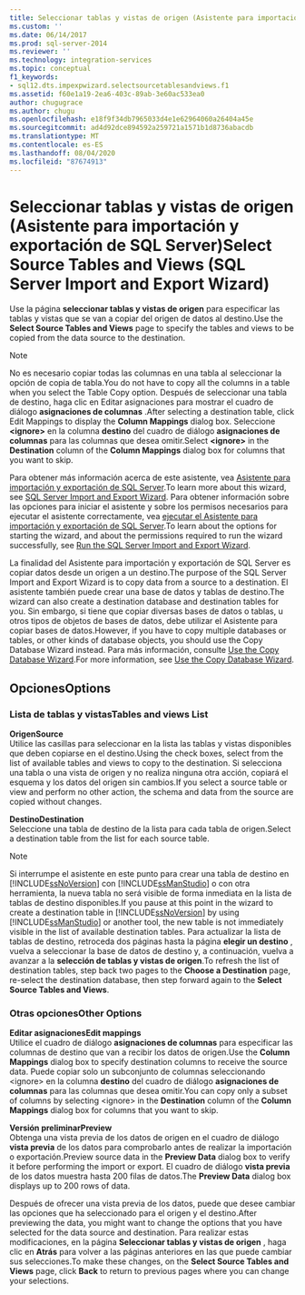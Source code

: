```yaml
---
title: Seleccionar tablas y vistas de origen (Asistente para importación y exportación de SQL Server) | Microsoft Docs
ms.custom: ''
ms.date: 06/14/2017
ms.prod: sql-server-2014
ms.reviewer: ''
ms.technology: integration-services
ms.topic: conceptual
f1_keywords:
- sql12.dts.impexpwizard.selectsourcetablesandviews.f1
ms.assetid: f60e1a19-2ea6-403c-89ab-3e60ac533ea0
author: chugugrace
ms.author: chugu
ms.openlocfilehash: e18f9f34db7965033d4e1e62964060a26404a45e
ms.sourcegitcommit: ad4d92dce894592a259721a1571b1d8736abacdb
ms.translationtype: MT
ms.contentlocale: es-ES
ms.lasthandoff: 08/04/2020
ms.locfileid: "87674913"
---
```

# <a name="select-source-tables-and-views-sql-server-import-and-export-wizard"></a><span data-ttu-id="caa55-102">Seleccionar tablas y vistas de origen (Asistente para importación y exportación de SQL Server)</span><span class="sxs-lookup"><span data-stu-id="caa55-102">Select Source Tables and Views (SQL Server Import and Export Wizard)</span></span>
  <span data-ttu-id="caa55-103">Use la página **seleccionar tablas y vistas de origen** para especificar las tablas y vistas que se van a copiar del origen de datos al destino.</span><span class="sxs-lookup"><span data-stu-id="caa55-103">Use the **Select Source Tables and Views** page to specify the tables and views to be copied from the data source to the destination.</span></span>  
  
> [!NOTE]  
>  <span data-ttu-id="caa55-104">No es necesario copiar todas las columnas en una tabla al seleccionar la opción de copia de tabla.</span><span class="sxs-lookup"><span data-stu-id="caa55-104">You do not have to copy all the columns in a table when you select the Table Copy option.</span></span> <span data-ttu-id="caa55-105">Después de seleccionar una tabla de destino, haga clic en Editar asignaciones para mostrar el cuadro de diálogo **asignaciones de columnas** .</span><span class="sxs-lookup"><span data-stu-id="caa55-105">After selecting a destination table, click Edit Mappings to display the **Column Mappings** dialog box.</span></span> <span data-ttu-id="caa55-106">Seleccione **\<ignore>** en la columna **destino** del cuadro de diálogo **asignaciones de columnas** para las columnas que desea omitir.</span><span class="sxs-lookup"><span data-stu-id="caa55-106">Select **\<ignore>** in the **Destination** column of the **Column Mappings** dialog box for columns that you want to skip.</span></span>  
  
 <span data-ttu-id="caa55-107">Para obtener más información acerca de este asistente, vea [Asistente para importación y exportación de SQL Server](import-and-export-data-with-the-sql-server-import-and-export-wizard.md).</span><span class="sxs-lookup"><span data-stu-id="caa55-107">To learn more about this wizard, see [SQL Server Import and Export Wizard](import-and-export-data-with-the-sql-server-import-and-export-wizard.md).</span></span> <span data-ttu-id="caa55-108">Para obtener información sobre las opciones para iniciar el asistente y sobre los permisos necesarios para ejecutar el asistente correctamente, vea [ejecutar el Asistente para importación y exportación de SQL Server](start-the-sql-server-import-and-export-wizard.md).</span><span class="sxs-lookup"><span data-stu-id="caa55-108">To learn about the options for starting the wizard, and about the permissions required to run the wizard successfully, see [Run the SQL Server Import and Export Wizard](start-the-sql-server-import-and-export-wizard.md).</span></span>  
  
 <span data-ttu-id="caa55-109">La finalidad del Asistente para importación y exportación de SQL Server es copiar datos desde un origen a un destino.</span><span class="sxs-lookup"><span data-stu-id="caa55-109">The purpose of the SQL Server Import and Export Wizard is to copy data from a source to a destination.</span></span> <span data-ttu-id="caa55-110">El asistente también puede crear una base de datos y tablas de destino.</span><span class="sxs-lookup"><span data-stu-id="caa55-110">The wizard can also create a destination database and destination tables for you.</span></span> <span data-ttu-id="caa55-111">Sin embargo, si tiene que copiar diversas bases de datos o tablas, u otros tipos de objetos de bases de datos, debe utilizar el Asistente para copiar bases de datos.</span><span class="sxs-lookup"><span data-stu-id="caa55-111">However, if you have to copy multiple databases or tables, or other kinds of database objects, you should use the Copy Database Wizard instead.</span></span> <span data-ttu-id="caa55-112">Para más información, consulte [Use the Copy Database Wizard](../../relational-databases/databases/use-the-copy-database-wizard.md).</span><span class="sxs-lookup"><span data-stu-id="caa55-112">For more information, see [Use the Copy Database Wizard](../../relational-databases/databases/use-the-copy-database-wizard.md).</span></span>  
  
## <a name="options"></a><span data-ttu-id="caa55-113">Opciones</span><span class="sxs-lookup"><span data-stu-id="caa55-113">Options</span></span>  
  
### <a name="tables-and-views-list"></a><span data-ttu-id="caa55-114">Lista de tablas y vistas</span><span class="sxs-lookup"><span data-stu-id="caa55-114">Tables and views List</span></span>  
 <span data-ttu-id="caa55-115">**Origen**</span><span class="sxs-lookup"><span data-stu-id="caa55-115">**Source**</span></span>  
 <span data-ttu-id="caa55-116">Utilice las casillas para seleccionar en la lista las tablas y vistas disponibles que deben copiarse en el destino.</span><span class="sxs-lookup"><span data-stu-id="caa55-116">Using the check boxes, select from the list of available tables and views to copy to the destination.</span></span> <span data-ttu-id="caa55-117">Si selecciona una tabla o una vista de origen y no realiza ninguna otra acción, copiará el esquema y los datos del origen sin cambios.</span><span class="sxs-lookup"><span data-stu-id="caa55-117">If you select a source table or view and perform no other action, the schema and data from the source are copied without changes.</span></span>  
  
 <span data-ttu-id="caa55-118">**Destino**</span><span class="sxs-lookup"><span data-stu-id="caa55-118">**Destination**</span></span>  
 <span data-ttu-id="caa55-119">Seleccione una tabla de destino de la lista para cada tabla de origen.</span><span class="sxs-lookup"><span data-stu-id="caa55-119">Select a destination table from the list for each source table.</span></span>  
  
> [!NOTE]  
>  <span data-ttu-id="caa55-120">Si interrumpe el asistente en este punto para crear una tabla de destino en [!INCLUDE[ssNoVersion](../../includes/ssnoversion-md.md)] con [!INCLUDE[ssManStudio](../../includes/ssmanstudio-md.md)] o con otra herramienta, la nueva tabla no será visible de forma inmediata en la lista de tablas de destino disponibles.</span><span class="sxs-lookup"><span data-stu-id="caa55-120">If you pause at this point in the wizard to create a destination table in [!INCLUDE[ssNoVersion](../../includes/ssnoversion-md.md)] by using [!INCLUDE[ssManStudio](../../includes/ssmanstudio-md.md)] or another tool, the new table is not immediately visible in the list of available destination tables.</span></span> <span data-ttu-id="caa55-121">Para actualizar la lista de tablas de destino, retroceda dos páginas hasta la página **elegir un destino** , vuelva a seleccionar la base de datos de destino y, a continuación, vuelva a avanzar a la **selección de tablas y vistas de origen**.</span><span class="sxs-lookup"><span data-stu-id="caa55-121">To refresh the list of destination tables, step back two pages to the **Choose a Destination** page, re-select the destination database, then step forward again to the **Select Source Tables and Views**.</span></span>  
  
### <a name="other-options"></a><span data-ttu-id="caa55-122">Otras opciones</span><span class="sxs-lookup"><span data-stu-id="caa55-122">Other Options</span></span>  
 <span data-ttu-id="caa55-123">**Editar asignaciones**</span><span class="sxs-lookup"><span data-stu-id="caa55-123">**Edit mappings**</span></span>  
 <span data-ttu-id="caa55-124">Utilice el cuadro de diálogo **asignaciones de columnas** para especificar las columnas de destino que van a recibir los datos de origen.</span><span class="sxs-lookup"><span data-stu-id="caa55-124">Use the **Column Mappings** dialog box to specify destination columns to receive the source data.</span></span> <span data-ttu-id="caa55-125">Puede copiar solo un subconjunto de columnas seleccionando \<ignore> en la columna **destino** del cuadro de diálogo **asignaciones de columnas** para las columnas que desea omitir.</span><span class="sxs-lookup"><span data-stu-id="caa55-125">You can copy only a subset of columns by selecting \<ignore> in the **Destination** column of the **Column Mappings** dialog box for columns that you want to skip.</span></span>  
  
 <span data-ttu-id="caa55-126">**Versión preliminar**</span><span class="sxs-lookup"><span data-stu-id="caa55-126">**Preview**</span></span>  
 <span data-ttu-id="caa55-127">Obtenga una vista previa de los datos de origen en el cuadro de diálogo **vista previa** de los datos para comprobarlo antes de realizar la importación o exportación.</span><span class="sxs-lookup"><span data-stu-id="caa55-127">Preview source data in the **Preview Data** dialog box to verify it before performing the import or export.</span></span> <span data-ttu-id="caa55-128">El cuadro de diálogo **vista previa** de los datos muestra hasta 200 filas de datos.</span><span class="sxs-lookup"><span data-stu-id="caa55-128">The **Preview Data** dialog box displays up to 200 rows of data.</span></span>  
  
 <span data-ttu-id="caa55-129">Después de ofrecer una vista previa de los datos, puede que desee cambiar las opciones que ha seleccionado para el origen y el destino.</span><span class="sxs-lookup"><span data-stu-id="caa55-129">After previewing the data, you might want to change the options that you have selected for the data source and destination.</span></span> <span data-ttu-id="caa55-130">Para realizar estas modificaciones, en la página **Seleccionar tablas y vistas de origen** , haga clic en **Atrás** para volver a las páginas anteriores en las que puede cambiar sus selecciones.</span><span class="sxs-lookup"><span data-stu-id="caa55-130">To make these changes, on the **Select Source Tables and Views** page, click **Back** to return to previous pages where you can change your selections.</span></span>  
  
  
